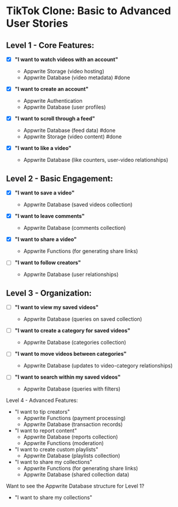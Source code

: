 # TikTok Clone: Basic to Advanced User Stories

## Level 1 - Core Features:

- [x] **"I want to watch videos with an account"**
  - Appwrite Storage (video hosting)
  - Appwrite Database (video metadata) #done

- [x] **"I want to create an account"**
  - Appwrite Authentication
  - Appwrite Database (user profiles)

- [x] **"I want to scroll through a feed"**
  - Appwrite Database (feed data) #done
  - Appwrite Storage (video content) #done

- [x] **"I want to like a video"**
  - Appwrite Database (like counters, user-video relationships)

## Level 2 - Basic Engagement:

- [x] **"I want to save a video"**
  - Appwrite Database (saved videos collection)

- [x] **"I want to leave comments"**
  - Appwrite Database (comments collection)

- [x] **"I want to share a video"**
  - Appwrite Functions (for generating share links)

- [ ] **"I want to follow creators"**
  - Appwrite Database (user relationships)

## Level 3 - Organization:

- [ ] **"I want to view my saved videos"**
  - Appwrite Database (queries on saved collection)

- [ ] **"I want to create a category for saved videos"**
  - Appwrite Database (categories collection)

- [ ] **"I want to move videos between categories"**
  - Appwrite Database (updates to video-category relationships)

- [ ] **"I want to search within my saved videos"**
  - Appwrite Database (queries with filters)

Level 4 - Advanced Features:
- "I want to tip creators"
  - Appwrite Functions (payment processing)
  - Appwrite Database (transaction records)
- "I want to report content"
  - Appwrite Database (reports collection)
  - Appwrite Functions (moderation)
- "I want to create custom playlists"
  - Appwrite Database (playlists collection)
- "I want to share my collections"
  - Appwrite Functions (for generating share links)
  - Appwrite Database (shared collection data)

Want to see the Appwrite Database structure for Level 1?
- "I want to share my collections"